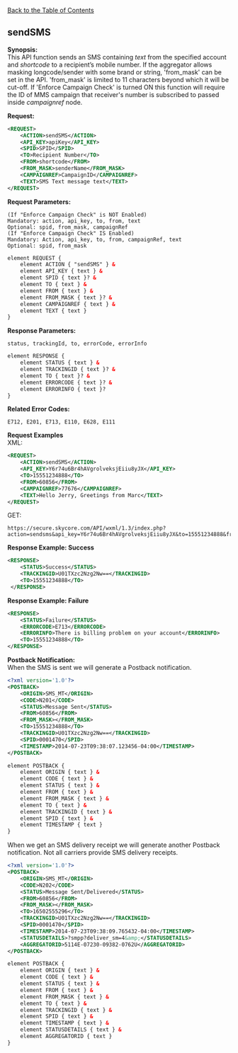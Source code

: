 [Back to the Table of Contents](/1.3/README.md)

## sendSMS

__Synopsis:__  
This API function sends an SMS containing *text* from the specified account and *shortcode* to a recipient’s mobile number. If the aggregator allows masking longcode/sender with some brand or string, 'from_mask' can be set in the API. 'from_mask' is limited to 11 characters beyond which it will be cut-off. If 'Enforce Campaign Check' is turned ON this function will require the ID of MMS campaign that receiver's number is subscribed to passed inside *campaignref* node.

__Request:__
```xml
<REQUEST>
    <ACTION>sendSMS</ACTION>
    <API_KEY>apiKey</API_KEY>
    <SPID>SPID</SPID>
    <TO>Recipient Number</TO>
    <FROM>shortcode</FROM>
    <FROM_MASK>senderName</FROM_MASK>
    <CAMPAIGNREF>CampaignID</CAMPAIGNREF>
    <TEXT>SMS Text message text</TEXT>
</REQUEST>
```

__Request Parameters:__

    (If "Enforce Campaign Check" is NOT Enabled)
    Mandatory: action, api_key, to, from, text
    Optional: spid, from_mask, campaignRef
    (If "Enforce Campaign Check" IS Enabled)
    Mandatory: Action, api_key, to, from, campaignRef, text
    Optional: spid, from_mask

```xml
element REQUEST {
    element ACTION { "sendSMS" } &
    element API_KEY { text } &
    element SPID { text }? &
    element TO { text } &
    element FROM { text } &
    element FROM_MASK { text }? &
    element CAMPAIGNREF { text } &
    element TEXT { text }
}
```

__Response Parameters:__

    status, trackingId, to, errorCode, errorInfo

```xml
element RESPONSE {
    element STATUS { text } &
    element TRACKINGID { text }? &
    element TO { text }? &
    element ERRORCODE { text }? &
    element ERRORINFO { text }?
}
```

__Related Error Codes:__

    E712, E201, E713, E110, E628, E111

__Request Examples__  
XML:
```xml
<REQUEST>
    <ACTION>sendSMS</ACTION>
    <API_KEY>Y6r74u6Br4hAVgrolveksjEiiu8yJX</API_KEY>
    <TO>15551234888</TO>
    <FROM>60856</FROM>
    <CAMPAIGNREF>77676</CAMPAIGNREF>
    <TEXT>Hello Jerry, Greetings from Marc</TEXT>
</REQUEST>
```

GET:

    https://secure.skycore.com/API/wxml/1.3/index.php?action=sendsms&api_key=Y6r74u6Br4hAVgrolveksjEiiu8yJX&to=15551234888&from=60856&text=Hello+Jerry%2C+Greetings+from+Marc

__Response Example: Success__
```xml
<RESPONSE>
    <STATUS>Success</STATUS>
    <TRACKINGID>U01TXzc2Nzg2Nw==</TRACKINGID>
    <TO>15551234888</TO>
 </RESPONSE>
```

__Response Example: Failure__
```xml
<RESPONSE>
    <STATUS>Failure</STATUS>
    <ERRORCODE>E713</ERRORCODE>
    <ERRORINFO>There is billing problem on your account</ERRORINFO>
    <TO>15551234888</TO>
</RESPONSE>
```

__Postback Notification:__  
When the SMS is sent we will generate a Postback notification.
```xml
<?xml version='1.0'?>
<POSTBACK>
    <ORIGIN>SMS_MT</ORIGIN>
    <CODE>N201</CODE>
    <STATUS>Message Sent</STATUS>
    <FROM>60856</FROM>
    <FROM_MASK></FROM_MASK>
    <TO>15551234888</TO>
    <TRACKINGID>U01TXzc2Nzg2Nw==</TRACKINGID>
    <SPID>0001470</SPID>
    <TIMESTAMP>2014-07-23T09:38:07.123456-04:00</TIMESTAMP>
</POSTBACK>
```

```xml
element POSTBACK {
    element ORIGIN { text } &
    element CODE { text } &
    element STATUS { text } &
    element FROM { text } &
    element FROM_MASK { text } &
    element TO { text } &
    element TRACKINGID { text } &
    element SPID { text } &
    element TIMESTAMP { text }
}
```

When we get an SMS delivery receipt we will generate another Postback notification. Not all carriers provide SMS delivery receipts.
```xml
<?xml version='1.0'?>
<POSTBACK>
    <ORIGIN>SMS_MT</ORIGIN>
    <CODE>N202</CODE>
    <STATUS>Message Sent/Delivered</STATUS>
    <FROM>60856</FROM>
    <FROM_MASK></FROM_MASK>
    <TO>16502555296</TO>
    <TRACKINGID>U01TXzc2Nzg2Nw==</TRACKINGID>
    <SPID>0001470</SPID>
    <TIMESTAMP>2014-07-23T09:38:09.765432-04:00</TIMESTAMP>
    <STATUSDETAILS>?smpp?deliver_sm=4&amp;</STATUSDETAILS>
    <AGGREGATORID>5114E-07230-09382-0762U</AGGREGATORID>
</POSTBACK>
```

```xml
element POSTBACK {
    element ORIGIN { text } &
    element CODE { text } &
    element STATUS { text } &
    element FROM { text } &
    element FROM_MASK { text } &
    element TO { text } &
    element TRACKINGID { text } &
    element SPID { text } &
    element TIMESTAMP { text } &
    element STATUSDETAILS { text } &
    element AGGREGATORID { text }
}
```